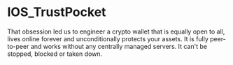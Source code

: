 # IOS_TrustPocket
That obsession led us to engineer a crypto wallet that is equally open to all, lives online forever and unconditionally protects your assets.  It is fully peer-to-peer and works without any centrally managed servers. It can't be stopped, blocked or taken down.

